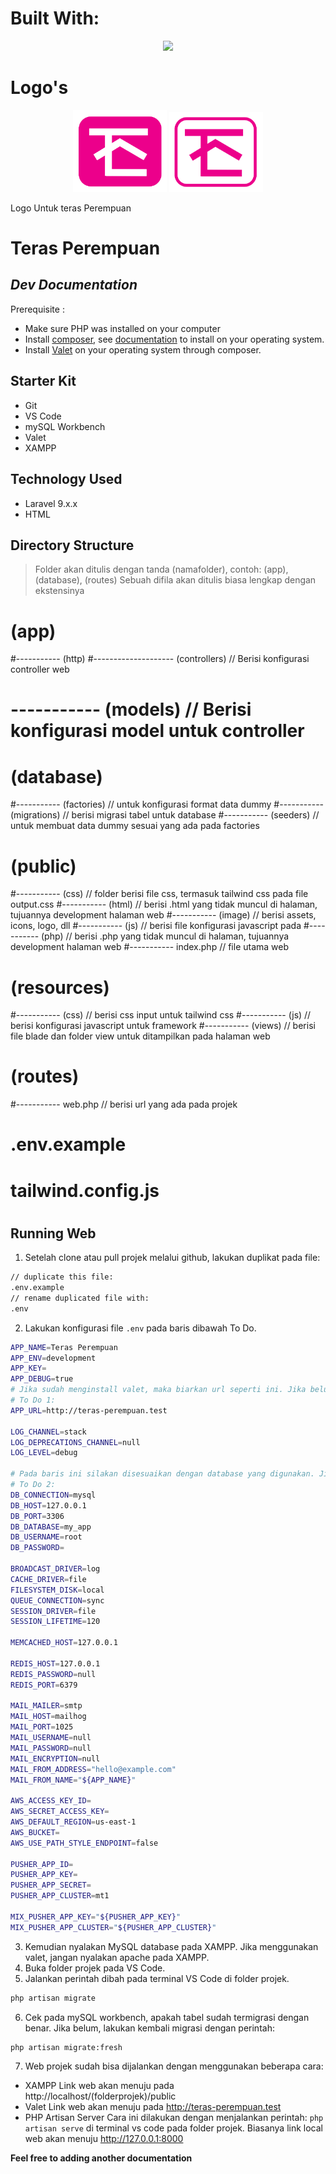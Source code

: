 # Built With:

<p align="center"><a href="https://laravel.com" target="_blank"><img src="https://raw.githubusercontent.com/laravel/art/master/logo-lockup/5%20SVG/2%20CMYK/1%20Full%20Color/laravel-logolockup-cmyk-red.svg" width="400"></a></p>

# Logo's

<p align="center"><img src="public\image\icons\logo\logo2.png" alt="Teras Perempuan Logo" width="150px"> <img src="public\image\icons\logo\logo1.png" alt="Teras Perempuan Logo" width="150px"></p>

Logo Untuk teras Perempuan

# Teras Perempuan

## _Dev Documentation_

Prerequisite :
* Make sure PHP was installed on your computer
* Install [composer](https://getcomposer.org/Composer-Setup.exe), see [documentation](https://getcomposer.org/doc/00-intro.md) to install on your operating system.
* Install [Valet](https://github.com/cretueusebiu/valet-windows) on your operating system through composer.

## Starter Kit

-   Git
-   VS Code
-   mySQL Workbench
-   Valet
-   XAMPP

## Technology Used

-   Laravel 9.x.x
-   HTML

## Directory Structure

> Folder akan ditulis dengan tanda (namafolder), contoh: (app), (database), (routes)
> Sebuah difila akan ditulis biasa lengkap dengan ekstensinya

# (app)
#----------- (http)
#-------------------- (controllers) // Berisi konfigurasi controller web
# ----------- (models) // Berisi konfigurasi model untuk controller
# (database)
#----------- (factories) // untuk konfigurasi format data dummy
#----------- (migrations) // berisi migrasi tabel untuk database
#----------- (seeders) // untuk membuat data dummy sesuai yang ada pada factories
# (public)
#----------- (css) // folder berisi file css, termasuk tailwind css pada file output.css
#----------- (html) // berisi .html yang tidak muncul di halaman, tujuannya development halaman web
#----------- (image) // berisi assets, icons, logo, dll
#----------- (js) // berisi file konfigurasi javascript pada
#----------- (php) // berisi .php yang tidak muncul di halaman, tujuannya development halaman web
#----------- index.php // file utama web
# (resources)
#----------- (css) // berisi css input untuk tailwind css
#----------- (js) // berisi konfigurasi javascript untuk framework
#----------- (views) // berisi file blade dan folder view untuk ditampilkan pada halaman web
# (routes)
#----------- web.php // berisi url yang ada pada projek
#
# .env.example
# tailwind.config.js
#
#

## Running Web

1. Setelah clone atau pull projek melalui github, lakukan duplikat pada file:

```sh
// duplicate this file:
.env.example
// rename duplicated file with:
.env
```

2. Lakukan konfigurasi file `.env` pada baris dibawah To Do.

```sh
APP_NAME=Teras Perempuan
APP_ENV=development
APP_KEY=
APP_DEBUG=true
# Jika sudah menginstall valet, maka biarkan url seperti ini. Jika belum mengintall valet, silakan disesuaikan dengan local development url anda.
# To Do 1:
APP_URL=http://teras-perempuan.test

LOG_CHANNEL=stack
LOG_DEPRECATIONS_CHANNEL=null
LOG_LEVEL=debug

# Pada baris ini silakan disesuaikan dengan database yang digunakan. Jika menggunakan mySQL dari XAMPP, maka cukup ubah DB_DATABASE dengan nama skema database yang akan dituju (disarankan membuat skema database baru).
# To Do 2:
DB_CONNECTION=mysql
DB_HOST=127.0.0.1
DB_PORT=3306
DB_DATABASE=my_app
DB_USERNAME=root
DB_PASSWORD=

BROADCAST_DRIVER=log
CACHE_DRIVER=file
FILESYSTEM_DISK=local
QUEUE_CONNECTION=sync
SESSION_DRIVER=file
SESSION_LIFETIME=120

MEMCACHED_HOST=127.0.0.1

REDIS_HOST=127.0.0.1
REDIS_PASSWORD=null
REDIS_PORT=6379

MAIL_MAILER=smtp
MAIL_HOST=mailhog
MAIL_PORT=1025
MAIL_USERNAME=null
MAIL_PASSWORD=null
MAIL_ENCRYPTION=null
MAIL_FROM_ADDRESS="hello@example.com"
MAIL_FROM_NAME="${APP_NAME}"

AWS_ACCESS_KEY_ID=
AWS_SECRET_ACCESS_KEY=
AWS_DEFAULT_REGION=us-east-1
AWS_BUCKET=
AWS_USE_PATH_STYLE_ENDPOINT=false

PUSHER_APP_ID=
PUSHER_APP_KEY=
PUSHER_APP_SECRET=
PUSHER_APP_CLUSTER=mt1

MIX_PUSHER_APP_KEY="${PUSHER_APP_KEY}"
MIX_PUSHER_APP_CLUSTER="${PUSHER_APP_CLUSTER}"
```

3. Kemudian nyalakan MySQL database pada XAMPP. Jika menggunakan valet, jangan nyalakan apache pada XAMPP.
4. Buka folder projek pada VS Code.
5. Jalankan perintah dibah pada terminal VS Code di folder projek.

```sh
php artisan migrate
```

6. Cek pada mySQL workbench, apakah tabel sudah termigrasi dengan benar. Jika belum, lakukan kembali migrasi dengan perintah:

```sh
php artisan migrate:fresh
```

7. Web projek sudah bisa dijalankan dengan menggunakan beberapa cara:

-   XAMPP
    Link web akan menuju pada http://localhost/(folderprojek)/public
-   Valet
    Link web akan menuju pada http://teras-perempuan.test
-   PHP Artisan Server
    Cara ini dilakukan dengan menjalankan perintah:
    `php artisan serve`
    di terminal vs code pada folder projek.
    Biasanya link local web akan menuju http://127.0.0.1:8000

**Feel free to adding another documentation**
